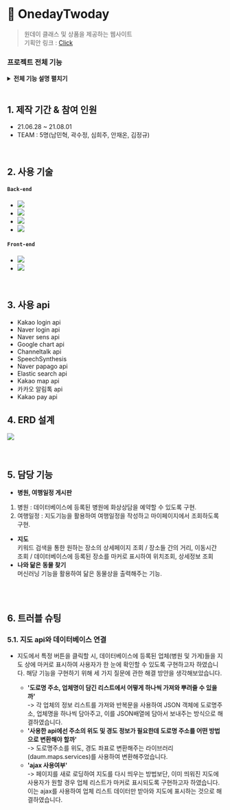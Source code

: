 # :pushpin: OnedayTwoday
>원데이 클래스 및 상품을 제공하는 웹사이트    
>기획안 링크 : [Click](https://www.notion.so/Onedaytwoday-cadf7591883243848126075e990368ba "notion link")   

### 프로젝트 전체 기능     

<details>
<summary><b>전체 기능 설명 펼치기</b></summary>
<div markdown="1"> </br>  
   1. 로그인/회원가입 – sns로그인, 개인정보 암호화, 회원가입, 문자인증 기능   </br></br>    
   2. 관리자 - 회원, 상품, 클래스, 이벤트 관리 기능   </br></br>    
   3. 결제 - 클래스, 상품 결제, 장바구니 기능   </br></br>    
   4. 게시판 - 리뷰, 이벤트, 상품, 클래스, 공지사항 게시판   </br></br>    
   7. 채팅 - 관리자와의 채팅, 회원/ 강사 1대1 채팅, 텍스트 음성번역, 타 언어로 번역, 채팅 저장   </br></br>    
   8. 지도 - 클래스 위치 제공 기능   </br></br>    
   9. 알림 - 할인정보, 로그인내역(IP)등 정보 알림 기능   </br></br>    
   10. 검색 - 자동완성, 실시간 검색어 순위 기능   </br></br>    

</div>
</details>
</br>

## 1. 제작 기간 & 참여 인원
- 21.06.28 ~ 21.08.01 
- TEAM : 5명(남민혁, 곽수정, 심희주, 안재온, 김정규)  

</br>

## 2. 사용 기술
#### `Back-end`
  - <img src="https://img.shields.io/badge/11-Java-red"/> 
  - <img src="https://img.shields.io/badge/Mybatis-grey"/>
  - <img src="https://img.shields.io/badge/11-Oracle-yellow"/>
  - <img src="https://img.shields.io/badge/5.8.1-Spring-green"/>
 
#### `Front-end`
  - <img src="https://img.shields.io/badge/Javacript-red"/>
  - <img src="https://img.shields.io/badge/html/css-orange"/>

</br>   

## 3. 사용 api   
- Kakao login api   
- Naver login api   
- Naver sens api   
- Google chart api   
- Channeltalk api   
- SpeechSynthesis    
- Naver papago api   
- Elastic search api   
- Kakao map api   
- 카카오 알림톡 api   
- Kakao pay api


## 4. ERD 설계   
![](https://www.notion.so/image/https%3A%2F%2Fs3-us-west-2.amazonaws.com%2Fsecure.notion-static.com%2F8b4cf2f7-ee1b-4145-99b2-efddf1de533a%2Ffinal.png?id=64d8e210-4e19-43f1-b85c-9673b1d94ac0&table=block&spaceId=02035cac-9dbb-4a33-9431-b4b67098f6ba&width=2840&userId=7b670629-fe67-41bb-a78d-7cbf6af5b506&cache=v2)   
</br></br>

## 5. 담당 기능   

-	**병원, 여행일정 게시판**   
1)	병원 : 데이터베이스에 등록된 병원에 화상상담을 예약할 수 있도록 구현.   
2)	여행일정 : 지도기능을 활용하여 여행일정을 작성하고 마이페이지에서 조회하도록 구현.   
-	**지도**   
   키워드 검색을 통한 원하는 장소의 상세페이지 조회 / 장소들 간의 거리, 이동시간 조회 / 데이터베이스에 등록된 장소를 마커로 표시하여 위치조회, 상세정보 조회   
-	**나와 닮은 동물 찾기**   
    머신러닝 기능을 활용하여 닮은 동물상을 출력해주는 기능.   
    
</br></br>
## 6. 트러블 슈팅
### 5.1. 지도 api와 데이터베이스 연결
- 지도에서 특정 버튼을 클릭할 시, 데이터베이스에 등록된 업체(병원 및 가게)들을 지도 상에 마커로 표시하여 사용자가 한 눈에 확인할 수 있도록 구현하고자 하였습니다. 해당 기능을 구현하기 위해 세 가지 질문에 관한 해결 방안을 생각해보았습니다.   
   
  - **'도로명 주소, 업체명이 담긴 리스트에서 어떻게 하나씩 가져와 뿌려줄 수 있을까'**   
   ->  각 업체의 정보 리스트를 가져와 반복문을 사용하여 JSON 객체에 도로명주소, 업체명을 하나씩 담아주고, 이를 JSON배열에 담아서 보내주는 방식으로 해결하였습니다.  
  - **'사용한 api에선 주소의 위도 및 경도 정보가 필요한데 도로명 주소를 어떤 방법으로 변환해야 할까'**   
   -> 도로명주소를 위도, 경도 좌표로 변환해주는 라이브러리(daum.maps.services)를 사용하여 변환해주었습니다.   
  - **'ajax 사용여부'**   
   -> 페이지를 새로 로딩하여 지도를 다시 띄우는 방법보단, 이미 띄워진 지도에 사용자가 원할 경우 업체 리스트가 마커로 표시되도록 구현하고자 하였습니다. 이는 ajax를 사용하여 업체 리스트 데이터만 받아와 지도에 표시하는 것으로 해결하였습니다.

